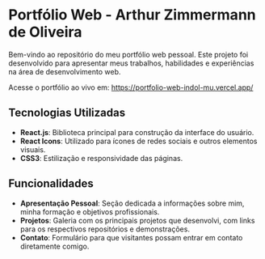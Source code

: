 # Portfólio Web - Arthur Zimmermann de Oliveira

Bem-vindo ao repositório do meu portfólio web pessoal. Este projeto foi desenvolvido para apresentar meus trabalhos, habilidades e experiências na área de desenvolvimento web.

Acesse o portfólio ao vivo em: https://portfolio-web-indol-mu.vercel.app/

## Tecnologias Utilizadas

- **React.js**: Biblioteca principal para construção da interface do usuário.
- **React Icons**: Utilizado para ícones de redes sociais e outros elementos visuais.
- **CSS3**: Estilização e responsividade das páginas.

## Funcionalidades

- **Apresentação Pessoal**: Seção dedicada a informações sobre mim, minha formação e objetivos profissionais.
- **Projetos**: Galeria com os principais projetos que desenvolvi, com links para os respectivos repositórios e demonstrações.
- **Contato**: Formulário para que visitantes possam entrar em contato diretamente comigo.

